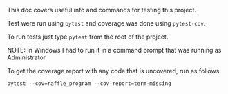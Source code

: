 This doc covers useful info and commands for testing this project.

Test were run using `pytest` and coverage was done using `pytest-cov`.

To run tests just type `pytest` from the root of the project.

NOTE: In Windows I had to run it in a command prompt that was running as Administrator

To get the coverage report with any code that is uncovered, run as follows:

`pytest --cov=raffle_program --cov-report=term-missing`


